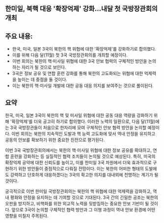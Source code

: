 ## 한미일, 북핵 대응 '확장억제' 강화…내달 첫 국방장관회의 개최

## 주요 내용:
*   한국, 미국, 일본 3국이 북한의 핵 위협에 대한 '확장억제'를 강화하기로 합의했다.
*   이를 위해 다음 달(11월) 첫 3국 국방장관회의를 개최할 예정이다.
*   이번 회의는 북한의 핵·미사일 위협에 대한 3국 안보 협력의 구체적인 방안을 논의하는 자리가 될 것으로 보인다.
*   3국은 정보 공유 및 연합 훈련 강화를 통해 북한의 고도화되는 위협에 대한 억제력을 높이는 데 중점을 둘 것이다.
*   이는 북한의 핵·미사일 개발에 대한 공동 대응 의지를 보여주는 것으로 풀이된다.

## 요약

한국, 미국, 일본 3국이 북한의 핵 및 미사일 위협에 대한 공동 대응 역량을 강화하기 위해 '확장억제'를 더욱 공고히 하기로 합의했다. 이러한 노력의 일환으로, 다음 달(11월)에는 3국 국방장관들이 처음으로 한자리에 모여 구체적인 안보 협력 방안을 논의할 예정이다. 이번 회의는 북한의 지속적인 도발과 핵 능력 고도화에 맞서 역내 안정을 유지하고 공동의 안보를 확보하기 위한 중요한 진전으로 평가된다.

이번 3국 국방장관회의에서는 북한의 핵·미사일 위협에 대한 정보 공유를 확대하고, 연합 훈련을 강화하는 등 실질적인 협력 조치들이 논의될 것으로 예상된다. 특히, 미국의 확장억제 공약에 대한 신뢰도를 높이고, 이를 한미일 3국 차원에서 더욱 효과적으로 구현하기 위한 방안들이 중점적으로 다뤄질 전망이다. 이는 북한의 어떠한 형태의 도발에도 강력하고 단호하게 대응하겠다는 3국의 확고한 의지를 대내외에 천명하는 계기가 될 것이다.

궁극적으로 이번 한미일 국방장관회의는 북한의 핵 위협에 대한 억제력을 강화하고, 역내 평화와 안정을 유지하는 데 기여할 것으로 기대된다. 3국 간의 긴밀한 공조는 북한의 오판을 방지하고, 비핵화를 위한 외교적 노력을 뒷받침하는 중요한 안보 기반이 될 것이다. 앞으로 3국이 논의할 구체적인 협력 방안과 그 이행 과정이 역내 안보 환경에 어떤 영향을 미칠지 주목된다.